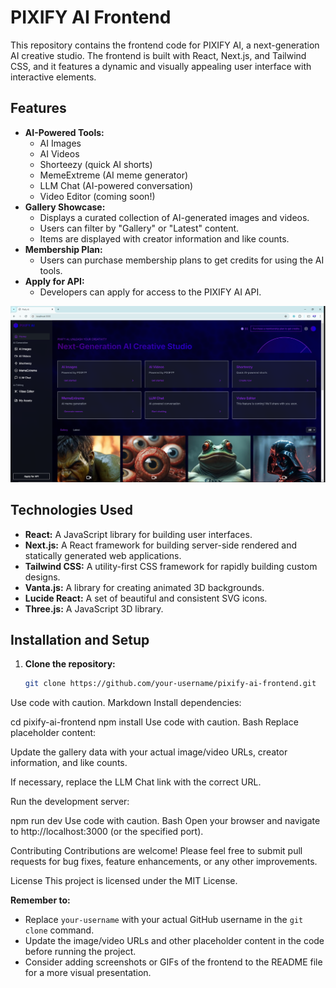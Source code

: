 # PIXIFY AI Frontend

This repository contains the frontend code for PIXIFY AI, a next-generation AI creative studio. The frontend is built with React, Next.js, and Tailwind CSS, and it features a dynamic and visually appealing user interface with interactive elements.

## Features

- **AI-Powered Tools:** 
  - AI Images
  - AI Videos
  - Shorteezy (quick AI shorts)
  - MemeExtreme (AI meme generator)
  - LLM Chat (AI-powered conversation)
  - Video Editor (coming soon!)
- **Gallery Showcase:** 
  - Displays a curated collection of AI-generated images and videos.
  - Users can filter by "Gallery" or "Latest" content.
  - Items are displayed with creator information and like counts.
- **Membership Plan:**
  - Users can purchase membership plans to get credits for using the AI tools.
- **Apply for API:**
  - Developers can apply for access to the PIXIFY AI API.

![Shorteezy](PixifyStudioUI.png)

## Technologies Used

- **React:** A JavaScript library for building user interfaces.
- **Next.js:** A React framework for building server-side rendered and statically generated web applications.
- **Tailwind CSS:** A utility-first CSS framework for rapidly building custom designs.
- **Vanta.js:** A library for creating animated 3D backgrounds.
- **Lucide React:** A set of beautiful and consistent SVG icons.
- **Three.js:** A JavaScript 3D library.

## Installation and Setup

1. **Clone the repository:**
   ```bash
   git clone https://github.com/your-username/pixify-ai-frontend.git
Use code with caution.
Markdown
Install dependencies:

cd pixify-ai-frontend
npm install
Use code with caution.
Bash
Replace placeholder content:

Update the gallery data with your actual image/video URLs, creator information, and like counts.

If necessary, replace the LLM Chat link with the correct URL.

Run the development server:

npm run dev
Use code with caution.
Bash
Open your browser and navigate to http://localhost:3000 (or the specified port).

Contributing
Contributions are welcome! Please feel free to submit pull requests for bug fixes, feature enhancements, or any other improvements.

License
This project is licensed under the MIT License.

**Remember to:**

- Replace `your-username` with your actual GitHub username in the `git clone` command.
- Update the image/video URLs and other placeholder content in the code before running the project.
- Consider adding screenshots or GIFs of the frontend to the README file for a more visual presentation.